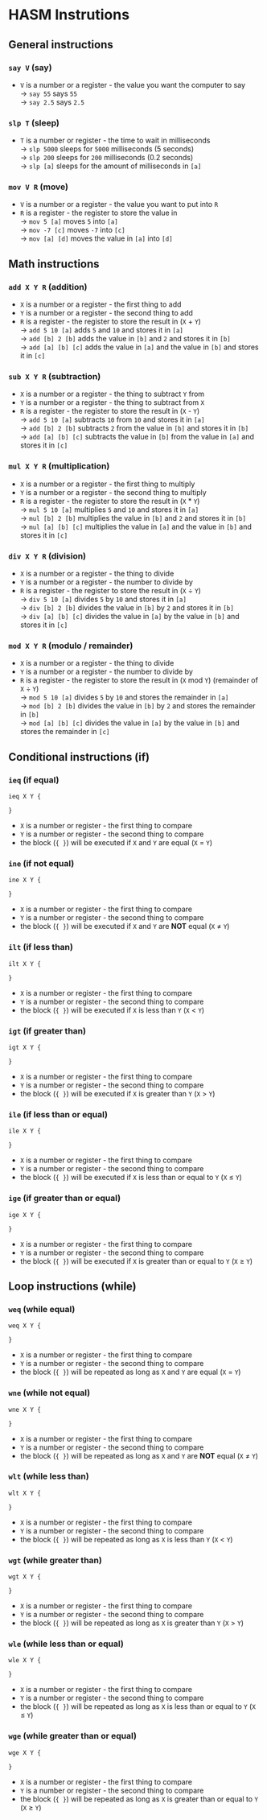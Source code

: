 # HASM Instrutions

## General instructions

### `say V` (say)
- `V` is a number or a register - the value you want the computer to say  
-> `say 55` says `55`  
-> `say 2.5` says `2.5`

### `slp T` (sleep)
- `T` is a number or register - the time to wait in milliseconds  
-> `slp 5000` sleeps for `5000` milliseconds (5 seconds)  
-> `slp 200` sleeps for `200` milliseconds (0.2 seconds)  
-> `slp [a]` sleeps for the amount of milliseconds in `[a]`  

### `mov V R` (move)
- `V` is a number or a register - the value you want to put into `R`  
- `R` is a register - the register to store the value in  
-> `mov 5 [a]` moves `5` into `[a]`  
-> `mov -7 [c]` moves `-7` into `[c]`  
-> `mov [a] [d]` moves the value in `[a]` into `[d]`  

## Math instructions

### `add X Y R` (addition)
- `X` is a number or a register - the first thing to add  
- `Y` is a number or a register - the second thing to add  
- `R` is a register - the register to store the result in (`X` + `Y`)  
-> `add 5 10 [a]` adds `5` and `10` and stores it in `[a]`  
-> `add [b] 2 [b]` adds the value in `[b]` and `2` and stores it in `[b]`  
-> `add [a] [b] [c]` adds the value in `[a]` and the value in `[b]` and stores it in `[c]`  

### `sub X Y R` (subtraction)
- `X` is a number or a register - the thing to subtract `Y` from  
- `Y` is a number or a register - the thing to subtract from `X`  
- `R` is a register - the register to store the result in (`X` - `Y`)  
-> `add 5 10 [a]` subtracts `10` from `10` and stores it in `[a]`  
-> `add [b] 2 [b]` subtracts `2` from the value in `[b]` and stores it in `[b]`  
-> `add [a] [b] [c]` subtracts the value in `[b]` from the value in `[a]` and stores it in `[c]`  

### `mul X Y R` (multiplication)
- `X` is a number or a register - the first thing to multiply  
- `Y` is a number or a register - the second thing to multiply  
- `R` is a register - the register to store the result in (`X` * `Y`)  
-> `mul 5 10 [a]` multiplies `5` and `10` and stores it in `[a]`   
-> `mul [b] 2 [b]` multiplies the value in `[b]` and `2` and stores it in `[b]`  
-> `mul [a] [b] [c]` multiplies the value in `[a]` and the value in `[b]` and stores it in `[c]`  

### `div X Y R` (division)
- `X` is a number or a register - the thing to divide  
- `Y` is a number or a register - the number to divide by  
- `R` is a register - the register to store the result in (`X` ÷ `Y`)  
-> `div 5 10 [a]` divides `5` by `10` and stores it in `[a]`  
-> `div [b] 2 [b]` divides the value in `[b]` by `2` and stores it in `[b]`  
-> `div [a] [b] [c]` divides the value in `[a]` by the value in `[b]` and stores it in `[c]`  

### `mod X Y R` (modulo / remainder)
- `X` is a number or a register - the thing to divide  
- `Y` is a number or a register - the number to divide by  
- `R` is a register - the register to store the result in (`X` mod `Y`) (remainder of `X` ÷ `Y`)  
-> `mod 5 10 [a]` divides `5` by `10` and stores the remainder in `[a]`  
-> `mod [b] 2 [b]` divides the value in `[b]` by `2` and stores the remainder in `[b]`  
-> `mod [a] [b] [c]` divides the value in `[a]` by the value in `[b]` and stores the remainder in `[c]`  

## Conditional instructions (if)

### `ieq` (if equal)
```
ieq X Y {
    
}
```
- `X` is a number or register - the first thing to compare  
- `Y` is a number or register - the second thing to compare  
- the block (`{ }`) will be executed if `X` and `Y` are equal (`X` = `Y`)  

### `ine` (if not equal)
```
ine X Y {

}
```
- `X` is a number or register - the first thing to compare  
- `Y` is a number or register - the second thing to compare  
- the block (`{ }`) will be executed if `X` and `Y` are **NOT** equal (`X` ≠ `Y`)  

### `ilt` (if less than)
```
ilt X Y {

}
```
- `X` is a number or register - the first thing to compare  
- `Y` is a number or register - the second thing to compare  
- the block (`{ }`) will be executed if `X` is less than `Y` (`X` < `Y`)  

### `igt` (if greater than)
```
igt X Y {

}
```
- `X` is a number or register - the first thing to compare  
- `Y` is a number or register - the second thing to compare  
- the block (`{ }`) will be executed if `X` is greater than `Y` (`X` > `Y`)  

### `ile` (if less than or equal)
```
ile X Y {

}
```
- `X` is a number or register - the first thing to compare  
- `Y` is a number or register - the second thing to compare  
- the block (`{ }`) will be executed if `X` is less than or equal to `Y` (`X` ≤ `Y`)  

### `ige` (if greater than or equal)
```
ige X Y {

}
```
- `X` is a number or register - the first thing to compare  
- `Y` is a number or register - the second thing to compare  
- the block (`{ }`) will be executed if `X` is greater than or equal to `Y` (`X` ≥ `Y`)  

## Loop instructions (while)

### `weq` (while equal)
```
weq X Y {
    
}
```
- `X` is a number or register - the first thing to compare  
- `Y` is a number or register - the second thing to compare  
- the block (`{ }`) will be repeated as long as `X` and `Y` are equal (`X` = `Y`)  

### `wne` (while not equal)
```
wne X Y {

}
```
- `X` is a number or register - the first thing to compare  
- `Y` is a number or register - the second thing to compare  
- the block (`{ }`) will be repeated as long as `X` and `Y` are **NOT** equal (`X` ≠ `Y`)  

### `wlt` (while less than)
```
wlt X Y {

}
```
- `X` is a number or register - the first thing to compare  
- `Y` is a number or register - the second thing to compare  
- the block (`{ }`) will be repeated as long as `X` is less than `Y` (`X` < `Y`)  

### `wgt` (while greater than)
```
wgt X Y {

}
```
- `X` is a number or register - the first thing to compare  
- `Y` is a number or register - the second thing to compare  
- the block (`{ }`) will be repeated as long as `X` is greater than `Y` (`X` > `Y`)  

### `wle` (while less than or equal)
```
wle X Y {

}
```
- `X` is a number or register - the first thing to compare  
- `Y` is a number or register - the second thing to compare  
- the block (`{ }`) will be repeated as long as `X` is less than or equal to `Y` (`X` ≤ `Y`)  

### `wge` (while greater than or equal)
```
wge X Y {

}
```
- `X` is a number or register - the first thing to compare  
- `Y` is a number or register - the second thing to compare  
- the block (`{ }`) will be repeated as long as `X` is greater than or equal to `Y` (`X` ≥ `Y`)  
